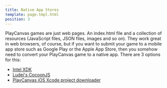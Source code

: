 ```yaml
---
title: Native App Stores
template: page.tmpl.html
position: 3
---
```


PlayCanvas games are just web pages. An index.html file and a collection of resources (JavaScript files, JSON files, images and so on). They work great in web browsers, of course, but if you want to submit your game to a mobile app store such as Google Play or the Apple App Store, then you somehow need to convert your PlayCanvas game to a native app. There are 3 options for this:

* [Intel XDK](/user-manual/publishing/xdk)
* [Ludei's CocoonJS](/user-manual/publishing/cocoonjs)
* [PlayCanvas iOS Xcode project downloader](/user-manual/publishing/xcode)
